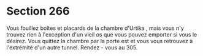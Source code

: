 # Section 266

Vous fouillez boîtes et placards de la chambre d'Urtika , mais vous n'y trouvez rien à
l'exception d'un vieil os que vous pouvez emporter si vous le désirez. Vous quittez la
chambre par la porte est et vous vous retrouvez à l'extrémité d'un autre tunnel. Rendez -
vous au 305.